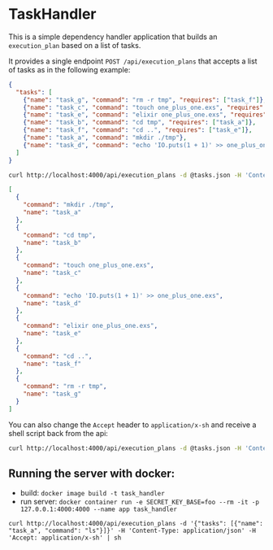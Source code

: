 # TaskHandler

This is a simple dependency handler application that builds an `execution_plan` based on a list of tasks.

It provides a single endpoint `POST /api/execution_plans` that accepts a list of tasks as in the following example:
```json
{
  "tasks": [
    {"name": "task_g", "command": "rm -r tmp", "requires": ["task_f"]},
    {"name": "task_c", "command": "touch one_plus_one.exs", "requires": ["task_b"]},
    {"name": "task_e", "command": "elixir one_plus_one.exs", "requires": ["task_d"]},
    {"name": "task_b", "command": "cd tmp", "requires": ["task_a"]},
    {"name": "task_f", "command": "cd ..", "requires": ["task_e"]},
    {"name": "task_a", "command": "mkdir ./tmp"},
    {"name": "task_d", "command": "echo 'IO.puts(1 + 1)' >> one_plus_one.exs", "requires": ["task_c"]}
  ]
}
```

```sh
curl http://localhost:4000/api/execution_plans -d @tasks.json -H 'Content-Type: application/json' -H 'Accept: application/json' | jq .
```

```json
[
  {
    "command": "mkdir ./tmp",
    "name": "task_a"
  },
  {
    "command": "cd tmp",
    "name": "task_b"
  },
  {
    "command": "touch one_plus_one.exs",
    "name": "task_c"
  },
  {
    "command": "echo 'IO.puts(1 + 1)' >> one_plus_one.exs",
    "name": "task_d"
  },
  {
    "command": "elixir one_plus_one.exs",
    "name": "task_e"
  },
  {
    "command": "cd ..",
    "name": "task_f"
  },
  {
    "command": "rm -r tmp",
    "name": "task_g"
  }
]
```

You can also change the `Accept` header to `application/x-sh` and receive a shell script back from the api:

```sh
curl http://localhost:4000/api/execution_plans -d @tasks.json -H 'Content-Type: application/json' -H 'Accept: application/x-sh' | sh
```

## Running the server with docker:
- build: `docker image build -t task_handler`
- run server: `docker container run -e SECRET_KEY_BASE=foo --rm -it -p 127.0.0.1:4000:4000 --name app task_handler`

```
curl http://localhost:4000/api/execution_plans -d '{"tasks": [{"name": "task_a", "command": "ls"}]}' -H 'Content-Type: application/json' -H 'Accept: application/x-sh' | sh
```
